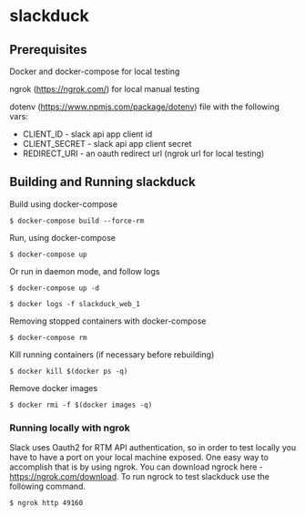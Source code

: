 # slackduck

## Prerequisites

Docker and docker-compose for local testing

ngrok (https://ngrok.com/) for local manual testing

dotenv (https://www.npmjs.com/package/dotenv) file with the following vars:

* CLIENT_ID - slack api app client id
* CLIENT_SECRET - slack api app client secret
* REDIRECT_URI - an oauth redirect url (ngrok url for local testing)

## Building and Running slackduck

Build using docker-compose

`$ docker-compose build --force-rm`

Run, using docker-compose

`$ docker-compose up`

Or run in daemon mode, and follow logs

`$ docker-compose up -d`

`$ docker logs -f slackduck_web_1`

Removing stopped containers with docker-compose

`$ docker-compose rm`

Kill running containers (if necessary before rebuilding)

`$ docker kill $(docker ps -q)`

Remove docker images

`$ docker rmi -f $(docker images -q)`

### Running locally with ngrok

Slack uses Oauth2 for RTM API authentication, so in order to test locally
you have to have a port on your local machine exposed. One easy way to 
accomplish that is by using ngrok. You can download ngrock here - https://ngrok.com/download.
To run ngrock to test slackduck use the following command.

`$ ngrok http 49160`
